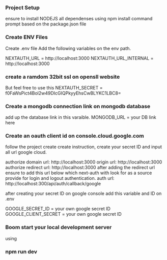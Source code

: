 
### Project Setup ###
ensure to install NODEJS all dependenses using npm install command prompt based on the package.json file

### Create ENV Files ###
Create .env file
Add the following variables on the env path.

NEXTAUTH_URL =  http://localhost:3000
NEXTAUTH_URL_INTERNAL = http://localhost:3000

### create a ramdom 32bit ssl on opensll website ###
But feel free to use this
NEXTAUTH_SECRET = f0FaWsPict4Bol2w49DIcGIQPkyyEhsCwBLYKC1LBC8=

### Create a mongodb connection link on mongodb database ###

add up the database link in this varaible.
MONGODB_URL = your DB link here

### Create an oauth client id on console.cloud.google.com
follow the project create create instruction, create your secret ID and input all url  google cloud.

authorize domain url: http://localhost:3000
origin url: http://localhost:3000
authorize redirect url: http://localhost:3000
after adding the redirect url ensure to add this url below which next-auth with look for as a source provide for login and logout authentication.
auth url: http://localhost:300/api/auth/callback/google


after creating your secret ID on google console add this variable and ID on .env

GOOGLE_SECRET_ID = your own google secret ID
GOOGLE_CLIENT_SECRET = your own google secret ID

### Boom start your local development server ###
using 
### npm run dev ###


